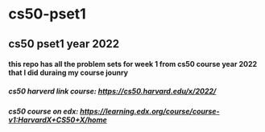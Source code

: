 # cs50-pset1
## cs50 pset1 year 2022

#### this repo has all the problem sets for week 1 from cs50 course year 2022 that I did duraing my course jounry

##### cs50 harverd link course: https://cs50.harvard.edu/x/2022/
##### cs50 course on edx: https://learning.edx.org/course/course-v1:HarvardX+CS50+X/home
